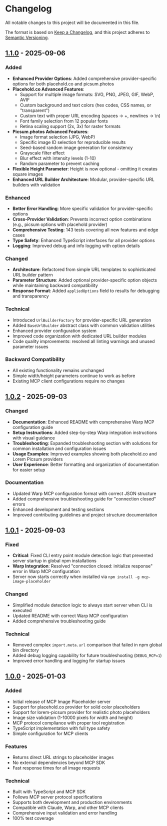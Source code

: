 # Changelog

All notable changes to this project will be documented in this file.

The format is based on [Keep a Changelog](https://keepachangelog.com/en/1.0.0/),
and this project adheres to [Semantic Versioning](https://semver.org/spec/v2.0.0.html).

## [1.1.0] - 2025-09-06

### Added
- **Enhanced Provider Options**: Added comprehensive provider-specific options for both placehold.co and picsum.photos
- **Placehold.co Advanced Features**:
  - Support for multiple image formats: SVG, PNG, JPEG, GIF, WebP, AVIF
  - Custom background and text colors (hex codes, CSS names, or "transparent")
  - Custom text with proper URL encoding (spaces → +, newlines → \n)
  - Font family selection from 12 popular fonts
  - Retina scaling support (2x, 3x) for raster formats
- **Picsum.photos Advanced Features**:
  - Image format selection (JPG, WebP)
  - Specific image ID selection for reproducible results
  - Seed-based random image generation for consistency
  - Grayscale filter effect
  - Blur effect with intensity levels (1-10)
  - Random parameter to prevent caching
- **Flexible Height Parameter**: Height is now optional - omitting it creates square images
- **Enhanced URL Builder Architecture**: Modular, provider-specific URL builders with validation

### Enhanced
- **Better Error Handling**: More specific validation for provider-specific options
- **Cross-Provider Validation**: Prevents incorrect option combinations (e.g., picsum options with placehold provider)
- **Comprehensive Testing**: 143 tests covering all new features and edge cases
- **Type Safety**: Enhanced TypeScript interfaces for all provider options
- **Logging**: Improved debug and info logging with option details

### Changed
- **Architecture**: Refactored from simple URL templates to sophisticated URL builder pattern
- **Parameter Structure**: Added optional provider-specific option objects while maintaining backward compatibility
- **Response Format**: Added `appliedOptions` field to results for debugging and transparency

### Technical
- Introduced `UrlBuilderFactory` for provider-specific URL generation
- Added `BaseUrlBuilder` abstract class with common validation utilities
- Enhanced provider configuration system
- Improved code organization with dedicated URL builder modules
- Code quality improvements: resolved all linting warnings and unused parameter issues

### Backward Compatibility
- All existing functionality remains unchanged
- Simple width/height parameters continue to work as before
- Existing MCP client configurations require no changes

## [1.0.2] - 2025-09-03

### Changed
- **Documentation**: Enhanced README with comprehensive Warp MCP configuration guide
- **Setup Instructions**: Added step-by-step Warp integration instructions with visual guidance
- **Troubleshooting**: Expanded troubleshooting section with solutions for common installation and configuration issues
- **Usage Examples**: Improved examples showing both placehold.co and Lorem Picsum providers
- **User Experience**: Better formatting and organization of documentation for easier setup

### Documentation
- Updated Warp MCP configuration format with correct JSON structure
- Added comprehensive troubleshooting guide for "connection closed" errors
- Enhanced development and testing sections
- Improved contributing guidelines and project structure documentation

## [1.0.1] - 2025-09-03

### Fixed
- **Critical**: Fixed CLI entry point module detection logic that prevented server startup in global npm installations
- **Warp Integration**: Resolved "connection closed: initialize response" error in Warp MCP configuration
- Server now starts correctly when installed via `npm install -g mcp-image-placeholder`

### Changed
- Simplified module detection logic to always start server when CLI is executed
- Updated README with correct Warp MCP configuration
- Added comprehensive troubleshooting guide

### Technical
- Removed complex `import.meta.url` comparison that failed in npm global bin directory
- Added debug logging capability for future troubleshooting (`DEBUG_MCP=1`)
- Improved error handling and logging for startup issues

## [1.0.0] - 2025-01-03

### Added
- Initial release of MCP Image Placeholder server
- Support for placehold.co provider for solid color placeholders
- Support for lorem-picsum provider for realistic photo placeholders
- Image size validation (1-10000 pixels for width and height)
- MCP protocol compliance with proper tool registration
- TypeScript implementation with full type safety
- Simple configuration for MCP clients

### Features
- Returns direct URL strings to placeholder images
- No external dependencies beyond MCP SDK
- Fast response times for all image requests

### Technical
- Built with TypeScript and MCP SDK
- Follows MCP server protocol specifications
- Supports both development and production environments
- Compatible with Claude, Warp, and other MCP clients
- Comprehensive input validation and error handling
- 100% test coverage

[1.1.0]: https://github.com/hellokhoyer/mcp-image-placer/releases/tag/v1.1.0
[1.0.2]: https://github.com/hellokhoyer/mcp-image-placer/releases/tag/v1.0.2
[1.0.1]: https://github.com/hellokhoyer/mcp-image-placer/releases/tag/v1.0.1
[1.0.0]: https://github.com/hellokhoyer/mcp-image-placer/releases/tag/v1.0.0

